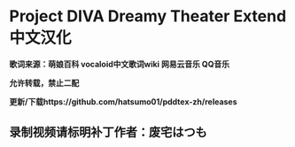 # Project DIVA Dreamy Theater Extend中文汉化

**歌词来源：萌娘百科 vocaloid中文歌词wiki 网易云音乐 QQ音乐**

**允许转载，禁止二配**

**更新/下载https://github.com/hatsumo01/pddtex-zh/releases**

## 录制视频请标明补丁作者：废宅はつも
